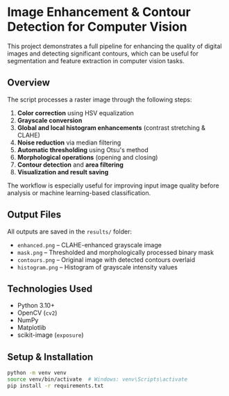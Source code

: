 # Image Enhancement & Contour Detection for Computer Vision

This project demonstrates a full pipeline for enhancing the quality of digital images and detecting significant contours, which can be useful for segmentation and feature extraction in computer vision tasks.

## Overview

The script processes a raster image through the following steps:

1. **Color correction** using HSV equalization
2. **Grayscale conversion**
3. **Global and local histogram enhancements** (contrast stretching & CLAHE)
4. **Noise reduction** via median filtering
5. **Automatic thresholding** using Otsu's method
6. **Morphological operations** (opening and closing)
7. **Contour detection** and **area filtering**
8. **Visualization and result saving**

The workflow is especially useful for improving input image quality before analysis or machine learning-based classification.

## Output Files

All outputs are saved in the `results/` folder:

- `enhanced.png` – CLAHE-enhanced grayscale image
- `mask.png` – Thresholded and morphologically processed binary mask
- `contours.png` – Original image with detected contours overlaid
- `histogram.png` – Histogram of grayscale intensity values

## Technologies Used

- Python 3.10+
- OpenCV (`cv2`)
- NumPy
- Matplotlib
- scikit-image (`exposure`)

## Setup & Installation

```bash
python -m venv venv
source venv/bin/activate  # Windows: venv\Scripts\activate
pip install -r requirements.txt
```
